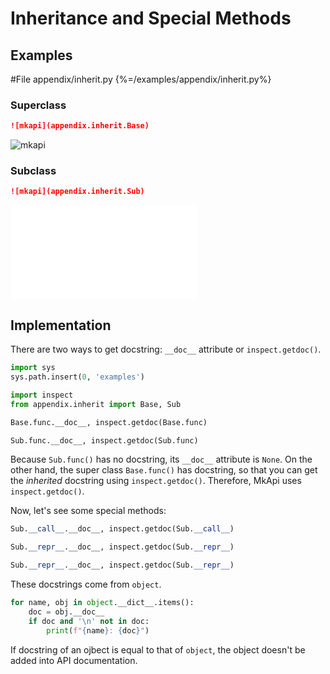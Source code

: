 # Inheritance and Special Methods

## Examples

<style type="text/css">
<!--
.mkapi-node {
  border: 2px dashed #88AA88;
}
-->
</style>

#File appendix/inherit.py {%=/examples/appendix/inherit.py%}

### Superclass

~~~markdown
![mkapi](appendix.inherit.Base)
~~~

![mkapi](appendix.inherit.Base)

### Subclass

~~~markdown
![mkapi](appendix.inherit.Sub)
~~~

![mkapi](appendix.inherit.Sub)

## Implementation

There are two ways to get docstring: `__doc__` attribute or `inspect.getdoc()`.

```python hide
import sys
sys.path.insert(0, 'examples')
```

```python
import inspect
from appendix.inherit import Base, Sub

Base.func.__doc__, inspect.getdoc(Base.func)
```

```python
Sub.func.__doc__, inspect.getdoc(Sub.func)
```

Because `Sub.func()` has no docstring, its `__doc__` attribute is `None`. On the other hand, the super class `Base.func()` has docstring, so that you can get the *inherited* docstring using `inspect.getdoc()`. Therefore, MkApi uses `inspect.getdoc()`.

Now, let's see some special methods:

```python
Sub.__call__.__doc__, inspect.getdoc(Sub.__call__)
```

```python
Sub.__repr__.__doc__, inspect.getdoc(Sub.__repr__)
```

```python
Sub.__repr__.__doc__, inspect.getdoc(Sub.__repr__)
```

These docstrings come from `object`.

```python
for name, obj in object.__dict__.items():
    doc = obj.__doc__
    if doc and '\n' not in doc:
        print(f"{name}: {doc}")
```

If docstring of an ojbect is equal to that of `object`, the object doesn't be added into API documentation.
